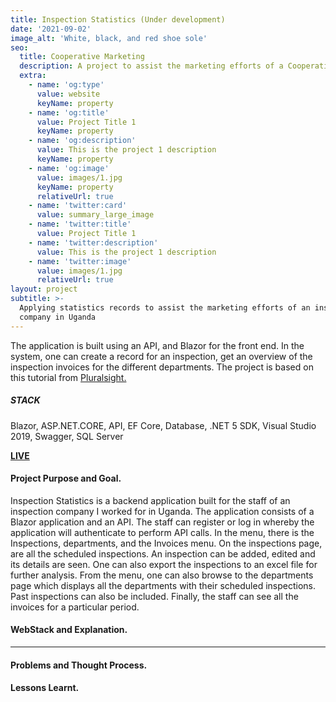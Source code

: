 ```yaml
---
title: Inspection Statistics (Under development)
date: '2021-09-02'
image_alt: 'White, black, and red shoe sole'
seo:
  title: Cooperative Marketing
  description: A project to assist the marketing efforts of a Cooperative Union in Uganda
  extra:
    - name: 'og:type'
      value: website
      keyName: property
    - name: 'og:title'
      value: Project Title 1
      keyName: property
    - name: 'og:description'
      value: This is the project 1 description
      keyName: property
    - name: 'og:image'
      value: images/1.jpg
      keyName: property
      relativeUrl: true
    - name: 'twitter:card'
      value: summary_large_image
    - name: 'twitter:title'
      value: Project Title 1
    - name: 'twitter:description'
      value: This is the project 1 description
    - name: 'twitter:image'
      value: images/1.jpg
      relativeUrl: true
layout: project
subtitle: >-
  Applying statistics records to assist the marketing efforts of an inspection
  company in Uganda
---
```

The application is built using an API, and Blazor for the front end. In the system, one can create a record for an inspection, get an overview of the inspection invoices for the different departments. The project is based on this tutorial from  [Pluralsight. ](https://app.pluralsight.com/library/courses/architecting-asp-dot-net-core-applications-best-practices/table-of-contents)

##### **STACK**

Blazor, ASP.NET.CORE, API, EF Core, Database, .NET 5 SDK, Visual Studio 2019, Swagger, SQL Server

[**LIVE**](https://www.example.com)

#### **Project Purpose and Goal.**

Inspection Statistics is a backend application built for the staff of an inspection company I worked for in Uganda. The application consists of a Blazor application and an API. The staff can register or log in whereby the application will authenticate to perform API calls. In the menu, there is the Inspections, departments, and the Invoices menu.  On the inspections page, are all the scheduled inspections. An inspection can be added, edited and its details are seen. One can also export the inspections to an excel file for further analysis. From the menu, one can also browse to the
departments page which displays all the departments with their scheduled inspections. Past inspections can also be included. Finally, the staff can see all the invoices for a particular period.

#### **WebStack and Explanation.**

***

#### **Problems and Thought Process.**

#### **Lessons Learnt.**
